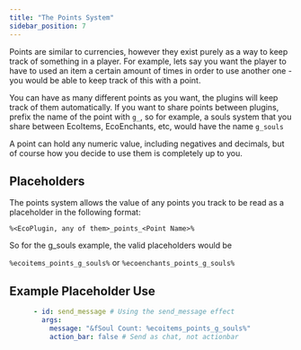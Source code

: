```yaml
---
title: "The Points System"
sidebar_position: 7
---
```


Points are similar to currencies, however they exist purely as a way to keep track of something in a player. For example, lets say you want the player to have to used an item a certain amount of times in order to use another one - you would be able to keep track of this with a point.

You can have as many different points as you want, the plugins will keep track of them automatically. If you want to share points between plugins, prefix the name of the point with `g_`, so for example, a souls system that you share between EcoItems, EcoEnchants, etc, would have the name `g_souls`

A point can hold any numeric value, including negatives and decimals, but of course how you decide to use them is completely up to you.

## Placeholders
The points system allows the value of any points you track to be read as a placeholder in the following format:

`%<EcoPlugin, any of them>_points_<Point Name>%`

So for the g_souls example, the valid placeholders would be

`%ecoitems_points_g_souls%` or `%ecoenchants_points_g_souls%`

## Example Placeholder Use
```yaml
      - id: send_message # Using the send_message effect
        args:
          message: "&fSoul Count: %ecoitems_points_g_souls%"
          action_bar: false # Send as chat, not actionbar
```
